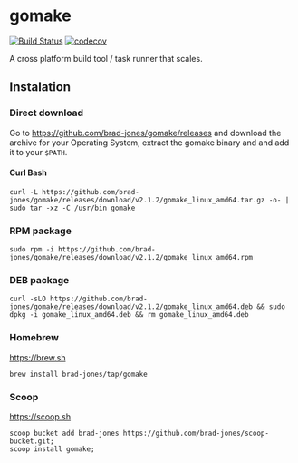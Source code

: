 # gomake
[![Build Status](https://dev.azure.com/brad-jones/gomake/_apis/build/status/brad-jones.gomake?branchName=master)](https://dev.azure.com/brad-jones/gomake/_build/latest?definitionId=1?branchName=master)
[![codecov](https://codecov.io/gh/brad-jones/gomake/branch/master/graph/badge.svg)](https://codecov.io/gh/brad-jones/gomake)

A cross platform build tool / task runner that scales.

## Instalation

### Direct download

Go to <https://github.com/brad-jones/gomake/releases> and download the archive for your Operating System, extract the gomake binary and and add it to your `$PATH`.

#### Curl Bash

```
curl -L https://github.com/brad-jones/gomake/releases/download/v2.1.2/gomake_linux_amd64.tar.gz -o- | sudo tar -xz -C /usr/bin gomake
```

### RPM package

```
sudo rpm -i https://github.com/brad-jones/gomake/releases/download/v2.1.2/gomake_linux_amd64.rpm
```

### DEB package

```
curl -sLO https://github.com/brad-jones/gomake/releases/download/v2.1.2/gomake_linux_amd64.deb && sudo dpkg -i gomake_linux_amd64.deb && rm gomake_linux_amd64.deb
```

### Homebrew

<https://brew.sh>

```
brew install brad-jones/tap/gomake
```

### Scoop

<https://scoop.sh>

```
scoop bucket add brad-jones https://github.com/brad-jones/scoop-bucket.git;
scoop install gomake;
```
